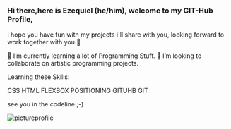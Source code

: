 ### Hi there,here is Ezequiel (he/him), welcome to my GIT-Hub Profile, 


i hope you have fun with my projects i´ll share with you, looking forward to work together with you.👋

🌱 I’m currently learning a lot of Programming Stuff.
👯 I’m looking to collaborate on artistic programming projects. 

Learning these Skills:

CSS
HTML
FLEXBOX
POSITIONING
GITUHB
GIT


see you in the codeline ;-)

![pictureprofile](https://gifdb.com/images/thumbnail/coding-animated-laptop-flow-stream-ja04010rm5o68zfk.gif)
<!--
**ezecodo/ezecodo** is a ✨ _special_ ✨ repository because its `README.md` (this file) appears on your GitHub profile.

Here are some ideas to get you started:

- 🔭 I’m currently working on ...
- 🌱 I’m currently learning ...
- 👯 I’m looking to collaborate on ...
- 🤔 I’m looking for help with ...
- 💬 Ask me about ...
- 📫 How to reach me: ...
- 😄 Pronouns: ...
- ⚡ Fun fact: ...
-->
